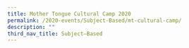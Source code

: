 ```yaml
---
title: Mother Tongue Cultural Camp 2020
permalink: /2020-events/Subject-Based/mt-cultural-camp/
description: ""
third_nav_title: Subject–Based
---
```

